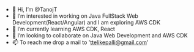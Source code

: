 - 👋 Hi, I’m @TanojT
- 👀 I’m interested in working on Java FullStack Web Development(React/Angular) and I am exploring AWS CDK
- 🌱 I’m currently learning AWS CDK, React
- 💞️ I’m looking to collaborate on Java Web Development and AWS CDK
- 📫 To reach me drop a mail to 'ttelikepalli@gmail.com'
